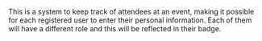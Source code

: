 This is a system to keep track of attendees at an event, making it possible for each registered user to enter their personal information. Each of them will have a different role and this will be reflected in their badge.

